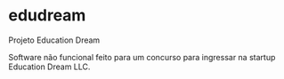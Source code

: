 edudream
========

Projeto Education Dream

Software não funcional feito para um concurso para ingressar na startup Education Dream LLC.
